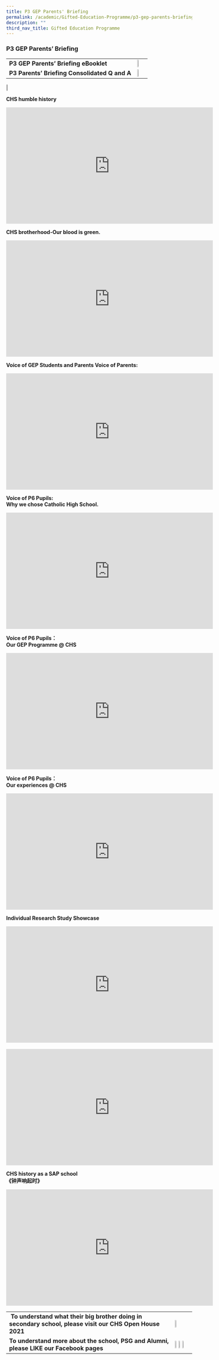 ```yaml
---
title: P3 GEP Parents' Briefing
permalink: /academic/Gifted-Education-Programme/p3-gep-parents-briefing/
description: ""
third_nav_title: Gifted Education Programme
---
```

### P3 GEP Parents’ Briefing

|  	|  	|
|---	|---	|
|  **P3 GEP Parents’ Briefing eBooklet**	| <a href="https://drive.google.com/file/d/1oRazZykWMwhY9BhaS375GXmvxi7zpt2I/view?usp=sharing"><img style="width:45%" src="/images/gep13.png"></a> 	|
|  **P3 Parents’ Briefing Consolidated Q and A**	|  <a href="https://tinyurl.com/u8pn4xjf"><img style="width:25%" src="/images/gep14.png"></a>	|
| 

**CHS humble history**

<iframe width="560" height="315" src="https://www.youtube.com/embed/M9iTnspwy3g" title="YouTube video player" frameborder="0" allow="accelerometer; autoplay; clipboard-write; encrypted-media; gyroscope; picture-in-picture" allowfullscreen=""></iframe> 	

**CHS brotherhood-Our blood is green.**	

<iframe width="560" height="315" src="https://www.youtube.com/embed/vSdCkrXixZo" title="YouTube video player" frameborder="0" allow="accelerometer; autoplay; clipboard-write; encrypted-media; gyroscope; picture-in-picture" allowfullscreen=""></iframe> 

**Voice of GEP Students and Parents Voice of Parents:** <br> 

<iframe width="560" height="315" src="https://www.youtube.com/embed/yTgMq5CkPkc" title="YouTube video player" frameborder="0" allow="accelerometer; autoplay; clipboard-write; encrypted-media; gyroscope; picture-in-picture" allowfullscreen=""></iframe>

**Voice of P6 Pupils:<br>Why we chose Catholic High School.** <br>

<iframe width="560" height="315" src="https://www.youtube.com/embed/Z3VUxSbTbpI" title="YouTube video player" frameborder="0" allow="accelerometer; autoplay; clipboard-write; encrypted-media; gyroscope; picture-in-picture" allowfullscreen=""></iframe>

**Voice of P6 Pupils：<br> Our GEP Programme \@ CHS** <br> 
<iframe width="560" height="315" src="https://www.youtube.com/embed/RXclJ9iFYyY" title="Pupils seg2" frameborder="0" allow="accelerometer; autoplay; clipboard-write; encrypted-media; gyroscope; picture-in-picture" allowfullscreen=""></iframe>

**Voice of P6 Pupils：<br> Our experiences \@ CHS** <br>
<iframe width="560" height="315" src="https://www.youtube.com/embed/sJ08_OYfzHY" title="Pupils seg3" frameborder="0" allow="accelerometer; autoplay; clipboard-write; encrypted-media; gyroscope; picture-in-picture" allowfullscreen=""></iframe>	<br>

**Individual Research Study Showcase** 	

<iframe width="560" height="315" src="https://www.youtube.com/embed/hP2s5y5YZkY" title="YouTube video player" frameborder="0" allow="accelerometer; autoplay; clipboard-write; encrypted-media; gyroscope; picture-in-picture" allowfullscreen=""></iframe> <br><br> 
<iframe width="560" height="315" src="https://www.youtube.com/embed/rCtMoUbMKNY" title="IRS Matthew Loy" frameborder="0" allow="accelerometer; autoplay; clipboard-write; encrypted-media; gyroscope; picture-in-picture" allowfullscreen=""></iframe>	<br>

**CHS history as a SAP school** <br>**《钟声响起时》** 	

<iframe width="560" height="315" src="https://www.youtube.com/embed/NmvUNAE0eMo" title="YouTube video player" frameborder="0" allow="accelerometer; autoplay; clipboard-write; encrypted-media; gyroscope; picture-in-picture" allowfullscreen=""></iframe> 	

|  	|  	|
|---	|---	|
|&nbsp;**To understand what their big brother doing in secondary school, please visit our CHS Open House 2021**  	| <a href="https://staging.d26k7rl81eo6rb.amplifyapp.com/prospective-students/open-house/"><img style="width:25%" src="/images/gep15.png"></a> 	|
| **To understand more about the school, PSG and Alumni, please LIKE our Facebook pages** 	| <a href="https://www.facebook.com/chs.gongjiao/"><img style="width:25%" src="/images/gep16.png"></a><a href="https://www.facebook.com/psg.chs/"><img style="width:25%" src="/images/gep17.png"></a><a href="https://www.facebook.com/catholichighalumni/"><img style="width:25%" src="/images/gep18.png"></a> 	|